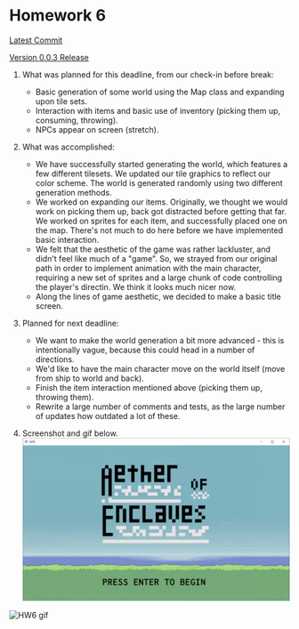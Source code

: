 # Homework 6

[Latest Commit]()

[Version 0.0.3 Release]()

1. What was planned for this deadline, from our check-in before break:
    - Basic generation of some world using the Map class and expanding upon tile sets.
    - Interaction with items and basic use of inventory (picking them up, consuming, throwing).
    - NPCs appear on screen (stretch).

2. What was accomplished:
    - We have successfully started generating the world, which features a few different tilesets. We updated our tile graphics to reflect our color scheme. The world is generated randomly using two different generation methods.
    - We worked on expanding our items. Originally, we thought we would work on picking them up, back got distracted before getting that far. We worked on sprites for each item, and successfully placed one on the map. There's not much to do here before we have implemented basic interaction.
    - We felt that the aesthetic of the game was rather lackluster, and didn't feel like much of a "game". So, we strayed from our original path in order to implement animation with the main character, requiring a new set of sprites and a large chunk of code controlling the player's directin. We think it looks much nicer now.
    - Along the lines of game aesthetic, we decided to make a basic title screen.

3. Planned for next deadline:
    - We want to make the world generation a bit more advanced - this is intentionally vague, because this could head in a number of directions.
    - We'd like to have the main character move on the world itself (move from ship to world and back).
    - Finish the item interaction mentioned above (picking them up, throwing them).
    - Rewrite a large number of comments and tests, as the large number of updates how outdated a lot of these.


4. Screenshot and gif below.
![HW6 titlescreen](hw6_title.png)

![HW6 gif](hw6.gif)
